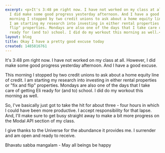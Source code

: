 ```yaml
---
excerpt: <p>It's 3:48 pm right now. I have not worked on my class at all. However,
  I did make some good progress yesterday afternoon. And I have a good excuse.</p><p>This
  morning I stopped by two credit unions to ask about a home equity line of credit.
  I am starting my research into investing in either rental properties or "fix and
  flip" properties. Mondays are also one of the days that I take care of getting Eli
  ready for (and to) school. I did do my workout this morning as well.</p>
layout: blog
title: Okay I have a pretty good excuse today
created: 1485816761
---
```

<p>It's 3:48 pm right now. I have not worked on my class at all. However, I did make some good progress yesterday afternoon. And I have a good excuse.</p><p>This morning I stopped by two credit unions to ask about a home equity line of credit. I am starting my research into investing in either rental properties or "fix and flip" properties. Mondays are also one of the days that I take care of getting Eli ready for (and to) school. I did do my workout this morning as well.</p><p>So, I've basically just got to take the hit for about three - four hours in which I could have been more productive. I accept responsibility for that lapse. And, I'll make sure to get busy straight away to make a bit more progress on the Modal API section of my class.</p><p>I give thanks to the Universe for the abundance it provides me. I surrender and am open and ready to receive.</p><p>Bhavatu sabba mangalam - May all beings be happy</p>
